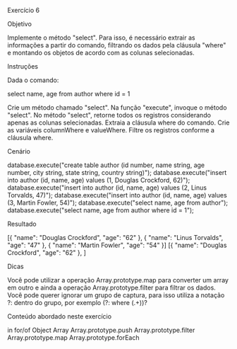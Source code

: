 Exercício 6
 
Objetivo


Implemente o método "select". Para isso, é necessário extrair as informações a partir do comando, filtrando os dados pela cláusula "where" e montando os objetos de acordo com as colunas selecionadas.



Instruções


Dada o comando:



select name, age from author where id = 1


Crie um método chamado "select".
Na função "execute", invoque o método "select".
No método "select", retorne todos os registros considerando apenas as colunas selecionadas.
Extraia a cláusula where do comando.
Crie as variáveis columnWhere e valueWhere.
Filtre os registros conforme a cláusula where.


Cenário


database.execute("create table author (id number, name string, age number, city string, state string, country string)");
database.execute("insert into author (id, name, age) values (1, Douglas Crockford, 62)");
database.execute("insert into author (id, name, age) values (2, Linus Torvalds, 47)");
database.execute("insert into author (id, name, age) values (3, Martin Fowler, 54)");
database.execute("select name, age from author");
database.execute("select name, age from author where id = 1");


Resultado


[{
    "name": "Douglas Crockford",
    "age": "62"
}, {
    "name": "Linus Torvalds",
    "age": "47"
}, {
    "name": "Martin Fowler",
    "age": "54"
}]
[{
    "name": "Douglas Crockford",
    "age": "62"
}, ]


Dicas


Você pode utilizar a operação Array.prototype.map para converter um array em outro e ainda a operação Array.prototype.filter para filtrar os dados. Você pode querer ignorar um grupo de captura, para isso utiliza a notação ?: dentro do grupo, por exemplo (?: where (.+))?



Conteúdo abordado neste exercício


in
for/of
Object
Array
Array.prototype.push
Array.prototype.filter
Array.prototype.map
Array.prototype.forEach